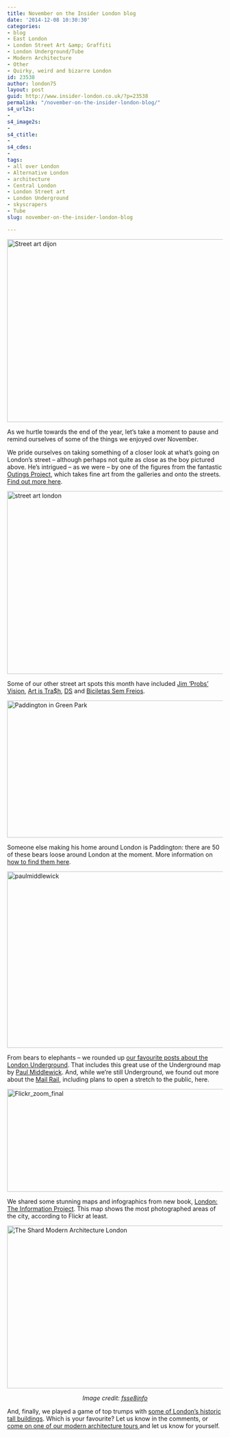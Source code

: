 ```yaml
---
title: November on the Insider London blog
date: '2014-12-08 10:30:30'
categories:
- blog
- East London
- London Street Art &amp; Graffiti
- London Underground/Tube
- Modern Architecture
- Other
- Quirky, weird and bizarre London
id: 23538
author: london75
layout: post
guid: http://www.insider-london.co.uk/?p=23538
permalink: "/november-on-the-insider-london-blog/"
s4_url2s:
- 
s4_image2s:
- 
s4_ctitle:
- 
s4_cdes:
- 
tags:
- all over London
- Alternative London
- architecture
- Central London
- London Street art
- London Underground
- skyscrapers
- Tube
slug: november-on-the-insider-london-blog

---
```

<img class="aligncenter wp-image-23234 size-full" src="http://www.insider-london.co.uk/wp-content/uploads/2014/11/Outings-Project-Dijon_mini.jpg" alt="Street art dijon" width="569" height="427" />

As we hurtle towards the end of the year, let&#8217;s take a moment to pause and remind ourselves of some of the things we enjoyed over November.

We pride ourselves on taking something of a closer look at what&#8217;s going on London&#8217;s street &#8211; although perhaps not quite as close as the boy pictured above. He&#8217;s intrigued &#8211; as we were &#8211; by one of the figures from the fantastic <a href="http://www.insider-london.co.uk/2014/11/03/fine-art-as-street-art-the-outings-project/" target="_blank">Outings Project</a>, which takes fine art from the galleries and onto the streets. <a href="http://www.insider-london.co.uk/2014/11/03/fine-art-as-street-art-the-outings-project/" target="_blank">Find out more here</a>.

<img class="aligncenter wp-image-23475 size-full" src="http://www.insider-london.co.uk/wp-content/uploads/2014/11/22a_mini.jpg" alt="street art london" width="569" height="427" />

Some of our other street art spots this month have included <a href="http://www.insider-london.co.uk/2014/11/26/street-art-pictures-of-the-week-jim-probs-vision-and-the-end-of-the-line-collective/" target="_blank">Jim &#8216;Probs&#8217; Vision</a>, <a href="http://www.insider-london.co.uk/2014/11/12/art-is-trash-london-street-art/" target="_blank">Art is Tra$h</a>, <a href="http://www.insider-london.co.uk/2014/11/05/street-art-picture-of-the-week-cupids-hit-squad-whitecross-street-london-ec1/" target="_blank">DS</a> and <a href="http://www.insider-london.co.uk/2014/11/19/street-art-pictures-of-the-week-bicicletas-sem-freios-and-cranio/" target="_blank">Biciletas Sem Freios</a>.

<img class="aligncenter wp-image-23484 size-full" src="http://www.insider-london.co.uk/wp-content/uploads/2014/11/A44O0966-3673865891-O.jpg" alt="Paddington in Green Park" width="569" height="320" />

Someone else making his home around London is Paddington: there are 50 of these bears loose around London at the moment. More information on <a href="http://www.insider-london.co.uk/2014/11/28/the-paddington-trail/" target="_blank">how to find them here</a>.

<img class="aligncenter wp-image-7670 size-full" src="http://www.insider-london.co.uk/wp-content/uploads/2013/09/paulmiddlewick.png" alt="paulmiddlewick" width="569" height="412" />

From bears to elephants &#8211; we rounded up <a href="http://www.insider-london.co.uk/2014/11/21/insider-londons-best-of-the-london-underground-and-tube/" target="_blank">our favourite posts about the London Underground</a>. That includes this great use of the Underground map by <a href="http://www.insider-london.co.uk/2014/11/21/insider-londons-best-of-the-london-underground-and-tube/" target="_blank">Paul Middlewick</a>. And, while we&#8217;re still Underground, we found out more about the <a href="http://www.insider-london.co.uk/2014/11/14/mail-rail-letters-on-the-underground/" target="_blank">Mail Rail</a>, including plans to open a stretch to the public, here.

<img class="aligncenter wp-image-23274" src="http://www.insider-london.co.uk/wp-content/uploads/2014/11/Photogenic-Features-p208-209-copy_mini.jpg" alt="Flickr_zoom_final" width="569" height="240" />

We shared some stunning maps and infographics from new book, <a href="http://www.insider-london.co.uk/2014/11/10/london-the-information-project-infographics-that-will-change-the-way-you-view-the-city/" target="_blank">London: The Information Project</a>. This map shows the most photographed areas of the city, according to Flickr at least.

<img class="aligncenter wp-image-23325 size-full" src="http://www.insider-london.co.uk/wp-content/uploads/2014/11/The-Shard-Modern-Architecture-London.jpg" alt="The Shard Modern Architecture London" width="569" height="380" />

<p style="text-align: center;">
  <em>Image credit: <a href="http://www.flickr.com/photos/fsse-info/9551455042" target="_blank">fsse8info</a></em>
</p>

And, finally, we played a game of top trumps with <a href="http://www.insider-london.co.uk/2014/11/17/the-towers-of-london/" target="_blank">some of London&#8217;s historic tall buildings</a>. Which is your favourite? Let us know in the comments, or <a href="http://www.insider-london.co.uk/london-architecture-walking-tours/" target="_blank">come on one of our modern architecture tours </a>and let us know for yourself.